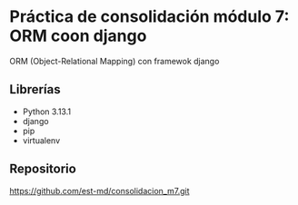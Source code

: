 # Práctica de consolidación módulo 7: ORM coon django

ORM (Object-Relational Mapping) con framewok django

## Librerías

* Python 3.13.1
* django
* pip
* virtualenv

## Repositorio

https://github.com/est-md/consolidacion_m7.git